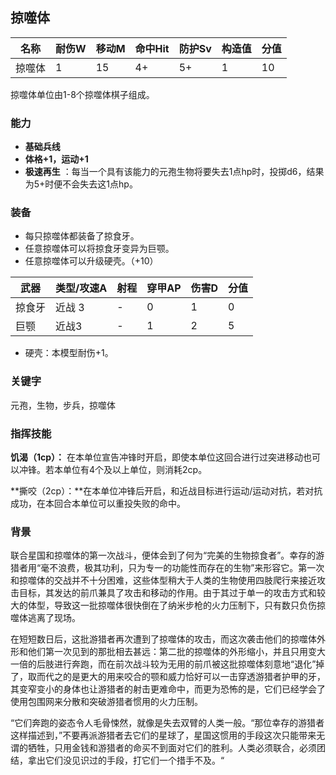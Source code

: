 ## 掠噬体

| 名称   | 耐伤W | 移动M | 命中Hit | 防护Sv | 构造值 | 分值 |
| ------ | ----- | ----- | ------- | ------ | ------ | ---- |
| 掠噬体 | 1     | 15    | 4+      | 5+     | 1      | 10   |

掠噬体单位由1-8个掠噬体棋子组成。

### 能力

- **基础兵线**
- **体格+1，运动+1**
- **极速再生** ：每当一个具有该能力的元孢生物将要失去1点hp时，投掷d6，结果为5+时便不会失去这1点hp。 

### 装备

- 每只掠噬体都装备了掠食牙。
- 任意掠噬体可以将掠食牙变异为巨颚。
- 任意掠噬体可以升级硬壳。（+10）

| 武器   | 类型/攻速A | 射程 | 穿甲AP | 伤害D | 分值 |
| ------ | ---------- | ---- | ------ | ----- | ---- |
| 掠食牙 | 近战 3     | -    | 0      | 1     | 0    |
| 巨颚   | 近战3      | -    | 1      | 2     | 5    |

- 硬壳：本模型耐伤+1。

### **关键字**

元孢，生物，步兵，掠噬体

### 指挥技能

**饥渴（1cp）：**  在本单位宣告冲锋时开启，即使本单位这回合进行过突进移动也可以冲锋。若本单位有4个及以上单位，则消耗2cp。

**撕咬（2cp）：**在本单位冲锋后开启，和近战目标进行运动/运动对抗，若对抗成功，在本回合本单位可以重投失败的命中。

### 背景

联合星国和掠噬体的第一次战斗，便体会到了何为“完美的生物掠食者”。幸存的游猎者用“毫不浪费，极其功利，只为专一的功能性而存在的生物”来形容它。第一次和掠噬体的交战并不十分困难，这些体型稍大于人类的生物使用四肢爬行来接近攻击目标，其发达的前爪兼具了攻击和移动的作用。由于其过于单一的攻击方式和较大的体型，导致这一批掠噬体很快倒在了纳米步枪的火力压制下，只有数只负伤掠噬体逃离了现场。

在短短数日后，这批游猎者再次遭到了掠噬体的攻击，而这次袭击他们的掠噬体外形和他们第一次见到的那批相去甚远：第二批的掠噬体的外形缩小，并且只用变大一倍的后肢进行奔跑，而在前次战斗较为无用的前爪被这批掠噬体刻意地“退化”掉了，取而代之的是更大的用来咬合的颚和威力恰好可以一击穿透游猎者护甲的牙，其变窄变小的身体也让游猎者的射击更难命中，而更为恐怖的是，它们已经学会了使用包围网来分散和突破游猎者惯用的火力压制。

“它们奔跑的姿态令人毛骨悚然，就像是失去双臂的人类一般。“那位幸存的游猎者这样描述到，”不要再派游猎者去它们的星球了，星国这惯用的手段这次只能带来无谓的牺牲，只用金钱和游猎者的命买不到面对它们的胜利。人类必须联合，必须团结，拿出它们没见识过的手段，打它们一个措手不及。“

